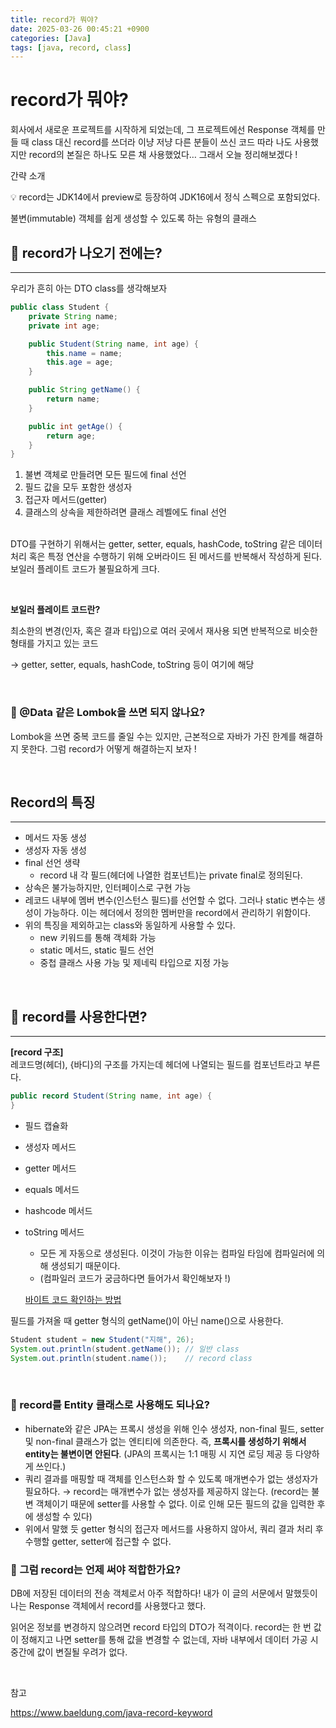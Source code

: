 ```yaml
---
title: record가 뭐야?
date: 2025-03-26 00:45:21 +0900
categories: [Java]
tags: [java, record, class]
---
```

# record가 뭐야?


회사에서 새로운 프로젝트를 시작하게 되었는데, 그 프로젝트에선 Response 객체를 만들 때 class 대신 record를 쓰더라
이냥 저냥 다른 분들이 쓰신 코드 따라 나도 사용했지만 record의 본질은 하나도 모른 채 사용했었다…
그래서 오늘 정리해보겠다 !

간략 소개

<aside>
💡
record는 JDK14에서 preview로 등장하여 JDK16에서 정식 스펙으로 포함되었다.

불변(immutable) 객체를 쉽게 생성할 수 있도록 하는 유형의 클래스


</aside>

## 👀 record가 나오기 전에는?

---

우리가 흔히 아는 DTO class를 생각해보자

```java
public class Student {
	private String name;
	private int age;

	public Student(String name, int age) {
		this.name = name;
		this.age = age;
	}

	public String getName() {
		return name;
	}

	public int getAge() {
		return age;
	}
}
```

1. 불변 객체로 만들려면 모든 필드에 final 선언
2. 필드 값을 모두 포함한 생성자
3. 접근자 메서드(getter)
4. 클래스의 상속을 제한하려면 클래스 레벨에도 final 선언
<br><br>

DTO를 구현하기 위해서는 getter, setter, equals, hashCode, toString 같은 데이터 처리 혹은 특정 연산을 수행하기 위해 오버라이드 된 메서드를 반복해서 작성하게 된다.
보일러 플레이트 코드가 불필요하게 크다.

<aside>
<br>

**보일러 플레이트 코드란?**


최소한의 변경(인자, 혹은 결과 타입)으로 여러 곳에서 재사용 되면 반복적으로 비슷한 형태를 가지고 있는 코드

→ getter, setter, equals, hashCode, toString 등이 여기에 해당

</aside>
<br>

### **🧐 @Data 같은 Lombok을 쓰면 되지 않나요?**

Lombok을 쓰면 중복 코드를 줄일 수는 있지만, 근본적으로 자바가 가진 한계를 해결하지 못한다.
그럼 record가 어떻게 해결하는지 보자 !

<br>

## Record의 특징

---

- 메서드 자동 생성
- 생성자 자동 생성
- final 선언 생략
  - record 내 각 필드(헤더에 나열한 컴포넌트)는 private final로 정의된다.
- 상속은 불가능하지만, 인터페이스로 구현 가능
- 레코드 내부에 멤버 변수(인스턴스 필드)를 선언할 수 없다. 그러나 static 변수는 생성이 가능하다.
  이는 헤더에서 정의한 멤버만을 record에서 관리하기 위함이다.
- 위의 특징을 제외하고는 class와 동일하게 사용할 수 있다.
  - new 키워드를 통해 객체화 가능
  - static 메서드, static 필드 선언
  - 중첩 클래스 사용 가능 및 제네릭 타입으로 지정 가능

<br>

## 👀 record를 사용한다면?

---

**[record 구조]**
<br>
레코드명(헤더), {바디}의 구조를 가지는데 헤더에 나열되는 필드를 컴포넌트라고 부른다.

```java
public record Student(String name, int age) {
}
```

- 필드 캡슐화
- 생성자 메서드
- getter 메서드
- equals 메서드
- hashcode 메서드
- toString 메서드
  - 모든 게 자동으로 생성된다. 이것이 가능한 이유는 컴파일 타임에 컴파일러에 의해 생성되기 때문이다.
  - (컴파일러 코드가 궁금하다면 들어가서 확인해보자 !)

  [바이트 코드 확인하는 방법](https://www.notion.so/1c1e0d809b0380a9a0b4d52858a728d4?pvs=21)


필드를 가져올 때 getter 형식의 getName()이 아닌 name()으로 사용한다.

```java
Student student = new Student("지해", 26);
System.out.println(student.getName()); // 일반 class
System.out.println(student.name());    // record class
```
<br>

### **🧐 record를 Entity 클래스로 사용해도 되나요?**

- hibernate와 같은 JPA는 프록시 생성을 위해 인수 생성자, non-final 필드, setter 및 non-final 클래스가 없는 엔티티에 의존한다. 즉, **프록시를 생성하기 위해서 entity는 불변이면 안된다**.
  (JPA의 프록시는 1:1 매핑 시 지연 로딩 제공 등 다양하게 쓰인다.)
- 쿼리 결과를 매핑할 때 객체를 인스턴스화 할 수 있도록 매개변수가 없는 생성자가 필요하다.
  → record는 매개변수가 없는 생성자를 제공하지 않는다. (record는 불변 객체이기 때문에 setter를 사용할 수 없다. 이로 인해 모든 필드의 값을 입력한 후에 생성할 수 있다)
- 위에서 말했 듯 getter 형식의 접근자 메서드를 사용하지 않아서, 쿼리 결과 처리 후 수행할 getter, setter에 접근할 수 없다.

### **🧐** 그럼 record는 언제 써야 적합한가요?

DB에 저장된 데이터의 전송 객체로서 아주 적합하다! 내가 이 글의 서문에서 말했듯이 나는 Response 객체에서 record를 사용했다고 했다.

읽어온 정보를 변경하지 않으려면 record 타입의 DTO가 적격이다. record는 한 번 값이 정해지고 나면 setter를 통해 값을 변경할 수 없는데, 자바 내부에서 데이터 가공 시 중간에 값이 변질될 우려가 없다.

<br>

참고

https://www.baeldung.com/java-record-keyword
